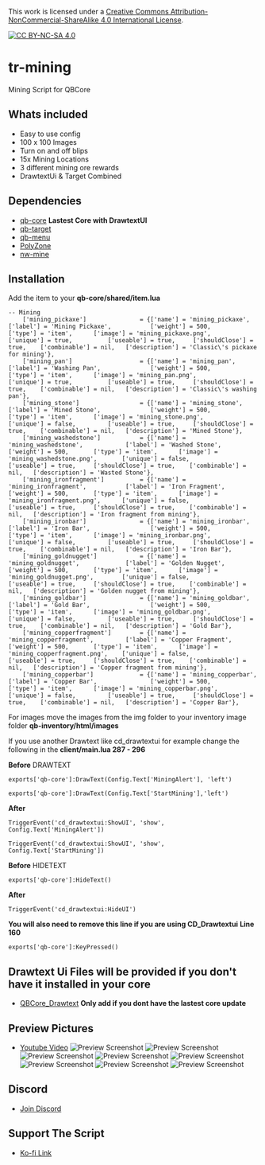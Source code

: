 This work is licensed under a [Creative Commons Attribution-NonCommercial-ShareAlike 4.0
International License][cc-by-nc-sa].

[![CC BY-NC-SA 4.0][cc-by-nc-sa-image]][cc-by-nc-sa]

[cc-by-nc-sa]: http://creativecommons.org/licenses/by-nc-sa/4.0/
[cc-by-nc-sa-image]: https://licensebuttons.net/l/by-nc-sa/4.0/88x31.png
[cc-by-nc-sa-shield]: https://img.shields.io/badge/License-CC%20BY--NC--SA%204.0-lightgrey.svg

# tr-mining
Mining Script for QBCore

## Whats included
- Easy to use config
- 100 x 100 Images
- Turn on and off blips
- 15x Mining Locations
- 3 different mining ore rewards
- DrawtextUi & Target Combined

## Dependencies
- [qb-core](https://github.com/qbcore-framework/qb-core) **Lastest Core with DrawtextUI**
- [qb-target](https://github.com/BerkieBb/qb-target)
- [qb-menu](https://github.com/qbcore-framework/qb-menu)
- [PolyZone](https://github.com/mkafrin/PolyZone)
- [nw-mine](https://github.com/Nowimps8/nw_mine)

## Installation

Add the item to your **qb-core/shared/item.lua**
```
-- Mining
	['mining_pickaxe'] 			     = {['name'] = 'mining_pickaxe', 				['label'] = 'Mining Pickaxe', 			['weight'] = 500, 		['type'] = 'item', 		['image'] = 'mining_pickaxe.png', 			['unique'] = true, 			['useable'] = true, 	['shouldClose'] = true,	   ['combinable'] = nil,   ['description'] = 'Classic\'s pickaxe for mining'},
	['mining_pan'] 			    	 = {['name'] = 'mining_pan', 					['label'] = 'Washing Pan', 				['weight'] = 500, 		['type'] = 'item', 		['image'] = 'mining_pan.png', 				['unique'] = true, 			['useable'] = true, 	['shouldClose'] = true,	   ['combinable'] = nil,   ['description'] = 'Classic\'s washing pan'},
	['mining_stone'] 			     = {['name'] = 'mining_stone', 					['label'] = 'Mined Stone', 				['weight'] = 500, 		['type'] = 'item', 		['image'] = 'mining_stone.png', 			['unique'] = false, 		['useable'] = true, 	['shouldClose'] = true,	   ['combinable'] = nil,   ['description'] = 'Mined Stone'},
	['mining_washedstone'] 			 = {['name'] = 'mining_washedstone', 			['label'] = 'Washed Stone', 			['weight'] = 500, 		['type'] = 'item', 		['image'] = 'mining_washedstone.png', 		['unique'] = false, 		['useable'] = true, 	['shouldClose'] = true,	   ['combinable'] = nil,   ['description'] = 'Wasted Stone'},
	['mining_ironfragment'] 		 = {['name'] = 'mining_ironfragment', 			['label'] = 'Iron Fragment', 			['weight'] = 500, 		['type'] = 'item', 		['image'] = 'mining_ironfragment.png', 		['unique'] = false, 		['useable'] = true, 	['shouldClose'] = true,	   ['combinable'] = nil,   ['description'] = 'Iron fragment from mining'},
	['mining_ironbar'] 				 = {['name'] = 'mining_ironbar', 				['label'] = 'Iron Bar', 				['weight'] = 500, 		['type'] = 'item', 		['image'] = 'mining_ironbar.png', 			['unique'] = false, 		['useable'] = true, 	['shouldClose'] = true,	   ['combinable'] = nil,   ['description'] = 'Iron Bar'},
	['mining_goldnugget'] 			 = {['name'] = 'mining_goldnugget', 			['label'] = 'Golden Nugget', 			['weight'] = 500, 		['type'] = 'item', 		['image'] = 'mining_goldnugget.png', 		['unique'] = false, 		['useable'] = true, 	['shouldClose'] = true,	   ['combinable'] = nil,   ['description'] = 'Golden nugget from mining'},
	['mining_goldbar'] 				 = {['name'] = 'mining_goldbar', 				['label'] = 'Gold Bar', 				['weight'] = 500, 		['type'] = 'item', 		['image'] = 'mining_goldbar.png', 			['unique'] = false, 		['useable'] = true, 	['shouldClose'] = true,	   ['combinable'] = nil,   ['description'] = 'Gold Bar'},
	['mining_copperfragment'] 		 = {['name'] = 'mining_copperfragment', 		['label'] = 'Copper Fragment', 			['weight'] = 500, 		['type'] = 'item', 		['image'] = 'mining_copperfragment.png', 	['unique'] = false, 		['useable'] = true, 	['shouldClose'] = true,	   ['combinable'] = nil,   ['description'] = 'Copper fragment from mining'},
	['mining_copperbar'] 			 = {['name'] = 'mining_copperbar', 				['label'] = 'Copper Bar', 				['weight'] = 500, 		['type'] = 'item', 		['image'] = 'mining_copperbar.png', 		['unique'] = false, 		['useable'] = true, 	['shouldClose'] = true,	   ['combinable'] = nil,   ['description'] = 'Copper Bar'},

```
For images move the images from the img folder to your inventory image folder **qb-inventory/html/images**

If you use another Drawtext like cd_drawtextui for example change the following in the **client/main.lua 287 - 296**

**Before** DRAWTEXT
```
exports['qb-core']:DrawText(Config.Text['MiningAlert'], 'left')

exports['qb-core']:DrawText(Config.Text['StartMining'],'left')
```

**After**
```
TriggerEvent('cd_drawtextui:ShowUI', 'show', Config.Text['MiningAlert'])
		
TriggerEvent('cd_drawtextui:ShowUI', 'show', Config.Text['StartMining'])
```

**Before** HIDETEXT
```
exports['qb-core']:HideText()
```

**After**
```
TriggerEvent('cd_drawtextui:HideUI')
```

**You will also need to remove this line if you are using CD_Drawtextui** 
**Line 160**
```
exports['qb-core']:KeyPressed()
```

## **Drawtext Ui Files will be provided if you don't have it installed in your core**
- [QBCore_Drawtext](https://github.com/trclassic92/QBCore_Drawtext) **Only add if you dont have the lastest core update**


## Preview Pictures
- [Youtube Video](https://youtu.be/9VXjTrUdjfc)
![Preview Screenshot](https://i.imgur.com/jIJ9SOU.png)
![Preview Screenshot](https://i.imgur.com/mu0gNQC.jpeg)
![Preview Screenshot](https://i.imgur.com/7gKe9wE.jpeg)
![Preview Screenshot](https://i.imgur.com/cGaTg3V.jpeg)
![Preview Screenshot](https://i.imgur.com/my22yZL.jpeg)
![Preview Screenshot](https://i.imgur.com/fUQ61Bl.jpeg)
![Preview Screenshot](https://i.imgur.com/S382wMf.jpeg)
![Preview Screenshot](https://i.imgur.com/VJCk6cx.jpeg)

## Discord
- [Join Discord](https://discord.gg/T2xX5WwmEX)

## Support The Script
- [Ko-fi Link](https://ko-fi.com/trclassic)
